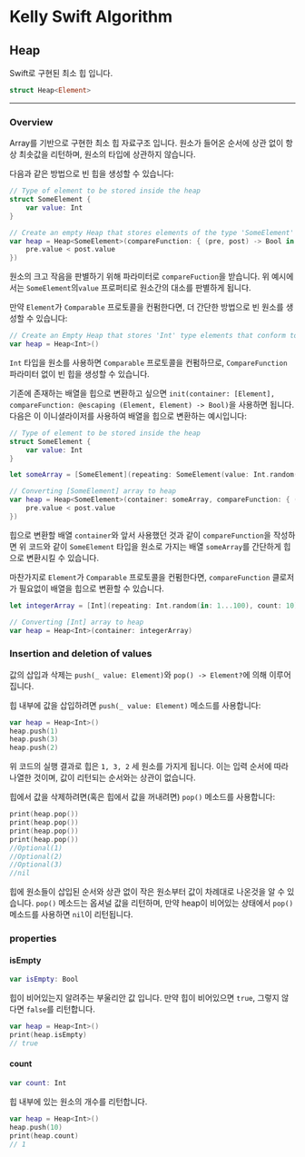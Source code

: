 # Kelly Swift Algorithm

## Heap
Swift로 구현된 최소 힙 입니다.

```swift
struct Heap<Element>
```

***
### Overview

Array를 기반으로 구현한 최소 힙 자료구조 입니다. 원소가 들어온 순서에 상관 없이 항상 최솟값을 리턴하며, 원소의 타입에 상관하지 않습니다.

다음과 같은 방법으로 빈 힙을 생성할 수 있습니다:
```swift
// Type of element to be stored inside the heap
struct SomeElement {
    var value: Int
}

// Create an empty Heap that stores elements of the type 'SomeElement'
var heap = Heap<SomeElement>(compareFunction: { (pre, post) -> Bool in
    pre.value < post.value
})

```
원소의 크고 작음을 판별하기 위해 파라미터로 `compareFuction`을 받습니다. 위 예시에서는 `SomeElement`의`value` 프로퍼티로 원소간의 대소를 판별하게 됩니다.

만약 `Element`가 `Comparable` 프로토콜을 컨펌한다면, 더 간단한 방법으로 빈 원소를 생성할 수 있습니다:
```swift
// Create an Empty Heap that stores 'Int' type elements that conform to the Comparable protocol
var heap = Heap<Int>()

```
`Int` 타입을 원소를 사용하면 `Comparable` 프로토콜을 컨펌하므로, `CompareFunction` 파라미터 없이 빈 힙을 생성할 수 있습니다.

기존에 존재하는 배열을 힙으로 변환하고 싶으면 `init(container: [Element], compareFunction: @escaping (Element, Element) -> Bool)`을 사용하면 됩니다. 다음은 이 이니셜라이저를 사용하여 배열을 힙으로 변환하는 예시입니다:
```swift
// Type of element to be stored inside the heap
struct SomeElement {
    var value: Int
}

let someArray = [SomeElement](repeating: SomeElement(value: Int.random(in: 1...100)), count: 10)

// Converting [SomeElement] array to heap
var heap = Heap<SomeElement>(container: someArray, compareFunction: { (pre, post) -> Bool in
    pre.value < post.value
})
```
힙으로 변환할 배열 `container`와 앞서 사용했던 것과 같이 `compareFunction`을 작성하면 위 코드와 같이 `SomeElement` 타입을 원소로 가지는 배열 `someArray`를 간단하게 힙으로 변환시킬 수 있습니다.

마찬가지로 `Element`가 `Comparable` 프로토콜을 컨펌한다면, `compareFunction` 클로저가 필요없이 배열을 힙으로 변환할 수 있습니다.

```swift
let integerArray = [Int](repeating: Int.random(in: 1...100), count: 10)

// Converting [Int] array to heap
var heap = Heap<Int>(container: integerArray)

```

### Insertion and deletion of values
값의 삽입과 삭제는 `push(_ value: Element)`와 `pop() -> Element?`에 의해 이루어 집니다.

힙 내부에 값을 삽입하려면 `push(_ value: Element)` 메소드를 사용합니다:
```swift
var heap = Heap<Int>()
heap.push(1)
heap.push(3)
heap.push(2)
```
위 코드의 실행 결과로 힙은 `1, 3, 2` 세 원소를 가지게 됩니다. 이는 입력 순서에 따라 나열한 것이며, 값이 리턴되는 순서와는 상관이 없습니다.

힙에서 값을 삭제하려면(혹은 힙에서 값을 꺼내려면) `pop()` 메소드를 사용합니다:
```swift
print(heap.pop())
print(heap.pop())
print(heap.pop())
print(heap.pop())
//Optional(1)
//Optional(2)
//Optional(3)
//nil
```
힙에 원소들이 삽입된 순서와 상관 없이 작은 원소부터 값이 차례대로 나온것을 알 수 있습니다. `pop()` 메소드는 옵셔널 값을 리턴하며, 만약 heap이 비어있는 상태에서 `pop()` 메소드를 사용하면 `nil`이 리턴됩니다.

### properties

#### isEmpty
```swift
var isEmpty: Bool
```
힙이 비어있는지 알려주는 부울리안 값 입니다. 만약 힙이 비어있으면 `true`, 그렇지 않다면 `false`를 리턴합니다.

```swift
var heap = Heap<Int>()
print(heap.isEmpty)
// true
```

#### count
```swift
var count: Int
```
힙 내부에 있는 원소의 개수를 리턴합니다.

```swift
var heap = Heap<Int>()
heap.push(10)
print(heap.count)
// 1
```
